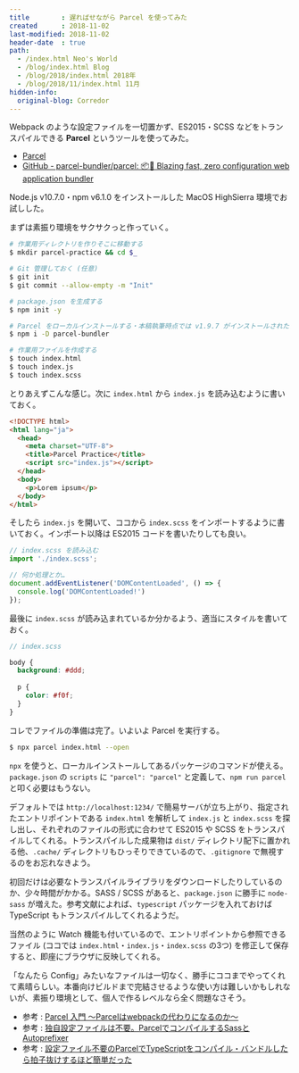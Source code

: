 ```yaml
---
title        : 遅ればせながら Parcel を使ってみた
created      : 2018-11-02
last-modified: 2018-11-02
header-date  : true
path:
  - /index.html Neo's World
  - /blog/index.html Blog
  - /blog/2018/index.html 2018年
  - /blog/2018/11/index.html 11月
hidden-info:
  original-blog: Corredor
---
```


Webpack のような設定ファイルを一切置かず、ES2015・SCSS などをトランスパイルできる **Parcel** というツールを使ってみた。

- [Parcel](https://parceljs.org/)
- [GitHub - parcel-bundler/parcel: 📦🚀 Blazing fast, zero configuration web application bundler](https://github.com/parcel-bundler/parcel)

Node.js v10.7.0・npm v6.1.0 をインストールした MacOS HighSierra 環境でお試しした。

まずは素振り環境をサクサクっと作っていく。

```bash
# 作業用ディレクトリを作りそこに移動する
$ mkdir parcel-practice && cd $_

# Git 管理しておく (任意)
$ git init
$ git commit --allow-empty -m "Init"

# package.json を生成する
$ npm init -y

# Parcel をローカルインストールする・本稿執筆時点では v1.9.7 がインストールされた
$ npm i -D parcel-bundler

# 作業用ファイルを作成する
$ touch index.html
$ touch index.js
$ touch index.scss
```

とりあえずこんな感じ。次に `index.html` から `index.js` を読み込むように書いておく。

```html
<!DOCTYPE html>
<html lang="ja">
  <head>
    <meta charset="UTF-8">
    <title>Parcel Practice</title>
    <script src="index.js"></script>
  </head>
  <body>
    <p>Lorem ipsum</p>
  </body>
</html>
```

そしたら `index.js` を開いて、ココから `index.scss` をインポートするように書いておく。インポート以降は ES2015 コードを書いたりしても良い。

```javascript
// index.scss を読み込む
import './index.scss';

// 何か処理とか…
document.addEventListener('DOMContentLoaded', () => {
  console.log('DOMContentLoaded!')
});
```

最後に `index.scss` が読み込まれているか分かるよう、適当にスタイルを書いておく。

```scss
// index.scss

body {
  background: #ddd;
  
  p {
    color: #f0f;
  }
}
```

コレでファイルの準備は完了。いよいよ Parcel を実行する。

```bash
$ npx parcel index.html --open
```

`npx` を使うと、ローカルインストールしてあるパッケージのコマンドが使える。`package.json` の `scripts` に `"parcel": "parcel"` と定義して、`npm run parcel` と叩く必要はもうない。

デフォルトでは `http://localhost:1234/` で簡易サーバが立ち上がり、指定されたエントリポイントである `index.html` を解析して `index.js` と `index.scss` を探し出し、それぞれのファイルの形式に合わせて ES2015 や SCSS をトランスパイルしてくれる。トランスパイルした成果物は `dist/` ディレクトリ配下に置かれる他、`.cache/` ディレクトリもひっそりできているので、`.gitignore` で無視するのをお忘れなきよう。

初回だけは必要なトランスパイルライブラリをダウンロードしたりしているのか、少々時間がかかる。SASS / SCSS があると、`package.json` に勝手に `node-sass` が増えた。参考文献によれば、`typescript` パッケージを入れておけば TypeScript もトランスパイルしてくれるようだ。

当然のように Watch 機能も付いているので、エントリポイントから参照できるファイル (ココでは `index.html`・`index.js`・`index.scss` の3つ) を修正して保存すると、即座にブラウザに反映してくれる。

「なんたら Config」みたいなファイルは一切なく、勝手にココまでやってくれて素晴らしい。本番向けビルドまで完結させるような使い方は難しいかもしれないが、素振り環境として、個人で作るレベルなら全く問題なさそう。

- 参考 : [Parcel 入門 ～Parcelはwebpackの代わりになるのか～](https://qiita.com/soarflat/items/3e43368b2d767c730781)
- 参考 : [独自設定ファイルは不要。ParcelでコンパイルするSassとAutoprefixer](https://qiita.com/tonkotsuboy_com/items/2f96263294fad7661a82)
- 参考 : [設定ファイル不要のParcelでTypeScriptをコンパイル・バンドルしたら拍子抜けするほど簡単だった](https://qiita.com/tonkotsuboy_com/items/20ee57c6bb2762746fce)
